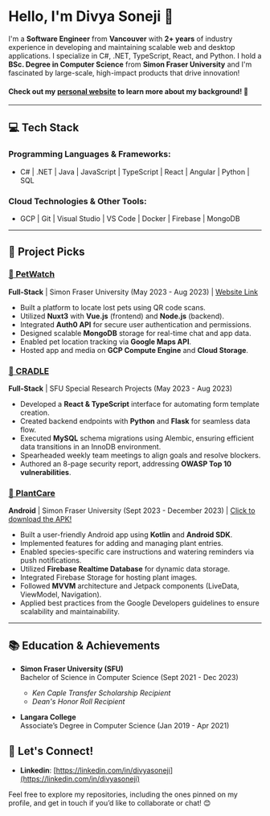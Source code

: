 # Hello, I'm Divya Soneji 👋

I'm a **Software Engineer** from **Vancouver** with **2+ years** of industry experience in developing and maintaining scalable web and desktop applications. I specialize in C#, .NET, TypeScript, React, and Python. I hold a **BSc. Degree in Computer Science** from **Simon Fraser University** and I'm fascinated by large-scale, high-impact products that drive innovation!

#### **Check out my [personal website](https://divyasoneji.com)  to learn more about my background! 🌸**

---

## 💻 Tech Stack

### **Programming Languages & Frameworks:**
- C#  |  .NET  |  Java  |  JavaScript  |  TypeScript  |  React  |  Angular  |  Python  |  SQL

### **Cloud Technologies & Other Tools:**
- GCP  |  Git  |  Visual Studio  |  VS Code  |  Docker  |  Firebase  |  MongoDB

---

## 🚀 Project Picks

### **[🔗 PetWatch](https://github.com/SFU-CMPT372-Team5/PetWatch)**  
**Full-Stack** | Simon Fraser University (May 2023 - Aug 2023) | [Website Link](https://petwatch.website/) 
- Built a platform to locate lost pets using QR code scans.  
- Utilized **Nuxt3** with **Vue.js** (frontend) and **Node.js** (backend).  
- Integrated **Auth0 API** for secure user authentication and permissions.  
- Designed scalable **MongoDB** storage for real-time chat and app data.  
- Enabled pet location tracking via **Google Maps API**.  
- Hosted app and media on **GCP Compute Engine** and **Cloud Storage**.

### **[🔗 CRADLE](https://github.com/drbfraser/CRADLE-Platform)**  
**Full-Stack** | SFU Special Research Projects (May 2023 - Aug 2023)
- Developed a **React & TypeScript** interface for automating form template creation.  
- Created backend endpoints with **Python** and **Flask** for seamless data flow.
- Executed **MySQL** schema migrations using Alembic, ensuring efficient data transitions in an InnoDB environment.
- Spearheaded weekly team meetings to align goals and resolve blockers.  
- Authored an 8-page security report, addressing **OWASP Top 10 vulnerabilities**.

### **[🔗 PlantCare](https://github.com/CMPT362-PlantCare/PlantCare)**
**Android** | Simon Fraser University (Sept 2023 - December 2023)  | [Click to download the APK!](https://cmpt362-plantcare.github.io/ShowcaseWebsite/PlantCare.zip)
- Built a user-friendly Android app using **Kotlin** and **Android SDK**.
- Implemented features for adding and managing plant entries.
- Enabled species-specific care instructions and watering reminders via push notifications.
- Utilized **Firebase Realtime Database** for dynamic data storage.
- Integrated Firebase Storage for hosting plant images.
- Followed **MVVM** architecture and Jetpack components (LiveData, ViewModel, Navigation).
- Applied best practices from the Google Developers guidelines to ensure scalability and maintainability.
  
---

## 📚 Education & Achievements

- **Simon Fraser University (SFU)**  
  Bachelor of Science in Computer Science (Sept 2021 - Dec 2023)  
  - _Ken Caple Transfer Scholarship Recipient_
  - _Dean's Honor Roll Recipient_

- **Langara College**  
  Associate’s Degree in Computer Science (Jan 2019 - Apr 2021)  

## 🌟 Let's Connect!

- **Linkedin**: [https://linkedin.com/in/divyasoneji](https://linkedin.com/in/divyasoneji)
  

Feel free to explore my repositories, including the ones pinned on my profile, and get in touch if you’d like to collaborate or chat! 😊
